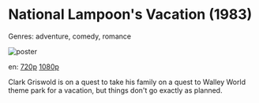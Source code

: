 # National Lampoon's Vacation (1983)

Genres: adventure, comedy, romance

![poster](http://image.tmdb.org/t/p/w500/LYR7LYEAQRUTNhmdhVXYDPPVY8.jpg)

en:
  [720p](magnet:?xt=urn:btih:A1FD032CC4639597E0AE92B812B2927DBBCF1356&tr=udp://glotorrents.pw:6969/announce&tr=udp://tracker.opentrackr.org:1337/announce&tr=udp://torrent.gresille.org:80/announce&tr=udp://tracker.openbittorrent.com:80&tr=udp://tracker.coppersurfer.tk:6969&tr=udp://tracker.leechers-paradise.org:6969&tr=udp://p4p.arenabg.ch:1337&tr=udp://tracker.internetwarriors.net:1337)
  [1080p](magnet:?xt=urn:btih:53C912F13A48004B6152ABECB5B69B218EC7E63C&tr=udp://glotorrents.pw:6969/announce&tr=udp://tracker.opentrackr.org:1337/announce&tr=udp://torrent.gresille.org:80/announce&tr=udp://tracker.openbittorrent.com:80&tr=udp://tracker.coppersurfer.tk:6969&tr=udp://tracker.leechers-paradise.org:6969&tr=udp://p4p.arenabg.ch:1337&tr=udp://tracker.internetwarriors.net:1337)
  


Clark Griswold is on a quest to take his family on a quest to Walley World theme park for a vacation, but things don't go exactly as planned.